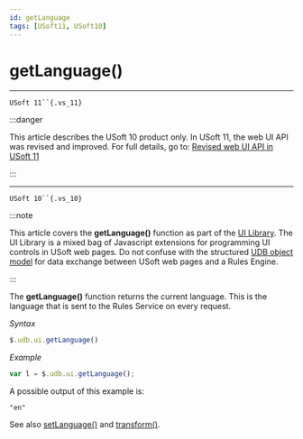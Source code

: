 ```yaml
---
id: getLanguage
tags: [USoft11, USoft10]
---
```

# getLanguage()



----

`USoft 11``{.vs_11}`


:::danger

This article describes the USoft 10 product only.
In USoft 11, the web UI API was revised and improved. For full details, go to:
[Revised web UI API in USoft 11](/Web_and_app_UIs/UDB_udb/Revised_web_UI_API_in_USoft_11.md)

:::

----

`USoft 10``{.vs_10}`


:::note

This article covers the **getLanguage()** function as part of the [UI Library](/Web_and_app_UIs/UI_Library).
The UI Library is a mixed bag of Javascript extensions for programming UI controls in USoft web pages. Do not confuse with the structured [UDB object model](/Web_and_app_UIs/UDB_udb/UDB_udb_object.md) for data exchange between USoft web pages and a Rules Engine.

:::

The **getLanguage()** function returns the current language. This is the language that is sent to the Rules Service on every request.

*Syntax*

```js
$.udb.ui.getLanguage()
```

*Example*

```js
var l = $.udb.ui.getLanguage();
```

A possible output of this example is:

```
"en"
```

See also [setLanguage()](/Web_and_app_UIs/UI_Library/setLanguage.md) and [transform()](/Web_and_app_UIs/UI_Library/transform.md).